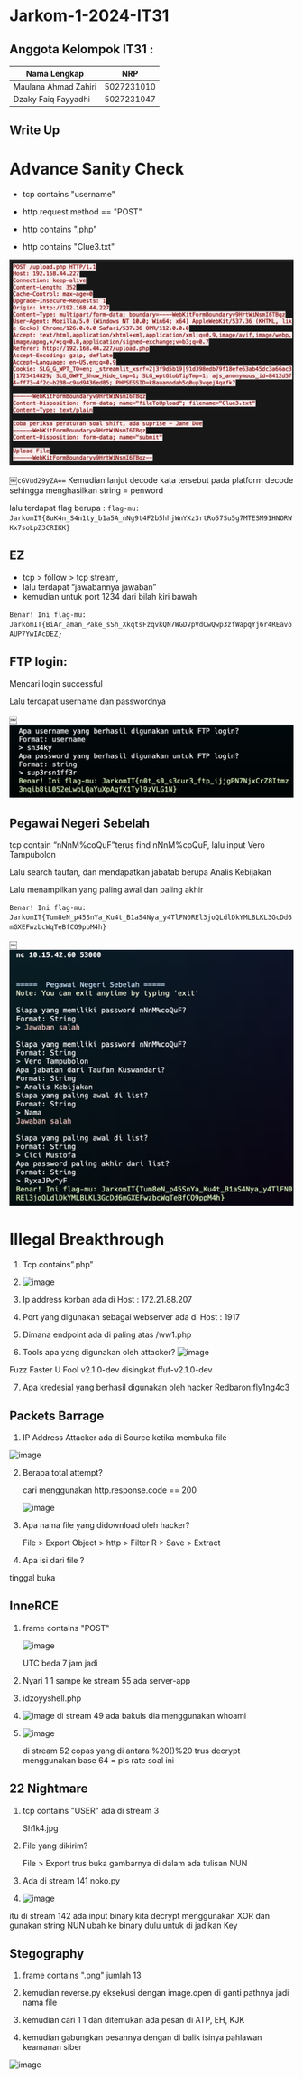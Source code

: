 # Jarkom-1-2024-IT31

## Anggota Kelompok IT31 :

| Nama Lengkap         | NRP        |
| -------------------- | ---------- |
| Maulana Ahmad Zahiri | 5027231010 |
| Dzaky Faiq Fayyadhi  | 5027231047 |

## Write Up

# Advance Sanity Check

- tcp contains "username"

- http.request.method == "POST"

- http contains ".php"

- http contains "Clue3.txt"

![alt text](<POST upload.php HTTP1.1.png>)

￼`cGVud29yZA==` Kemudian lanjut decode kata tersebut pada platform decode sehingga menghasilkan string = penword

lalu terdapat flag berupa :
`flag-mu: JarkomIT{8uK4n_S4n1ty_b1a5A_nNg9t4F2b5hhjWnYXz3rtRo57Su5g7MTESM91HNORWKx7soLpZ3CRIKK}`

## EZ

- tcp > follow > tcp stream,
- lalu terdapat “jawabannya jawaban”
- kemudian untuk port 1234 dari bilah kiri bawah

`Benar! Ini flag-mu: JarkomIT{BiAr_aman_Pake_sSh_XkqtsFzqvkQN7WGDVpVdCwQwp3zfWapqYj6r4REavoAUP7YwIAcDEZ}
`

## FTP login:

Mencari login successful

Lalu terdapat username dan passwordnya

￼![alt text](<Apa username yang berhasil digunakan untuk FTP login.png>)

## Pegawai Negeri Sebelah

tcp contain “nNnM%coQuF”terus find nNnM%coQuF, lalu input Vero Tampubolon

Lalu search taufan, dan mendapatkan jabatab berupa Analis Kebijakan

Lalu menampilkan yang paling awal dan paling akhir

`Benar! Ini flag-mu: JarkomIT{Tum8eN_p45SnYa_Ku4t_B1aS4Nya_y4TlFN0REl3joQLdlDkYMLBLKL3GcDd6mGXEFwzbcWqTeBfCO9ppM4h}`

￼
![alt text](<nc 10.15.42.60 53000.png>)


# Illegal Breakthrough

1.	Tcp contains”.php”
   
2.	 ![image](https://github.com/user-attachments/assets/eff0b7fd-f6e1-49f1-94f7-334266f78538)

3.	Ip address korban ada di Host : 172.21.88.207

4.	Port yang digunakan sebagai webserver ada di Host : 1917

5.	Dimana endpoint ada di paling atas /ww1.php

6.	Tools apa yang digunakan oleh attacker?
   ![image](https://github.com/user-attachments/assets/a97f974a-da82-452f-a68d-1c265d3ce091)

Fuzz Faster U Fool v2.1.0-dev disingkat ffuf-v2.1.0-dev

7.	Apa kredesial yang berhasil digunakan oleh hacker
Redbaron:fly1ng4c3


## Packets Barrage

1. IP Address Attacker ada di Source ketika membuka file

![image](https://github.com/user-attachments/assets/63989d0b-0046-4f92-8359-fffc1bdb47c1)

2. Berapa total attempt?
   
   cari menggunakan http.response.code == 200

   ![image](https://github.com/user-attachments/assets/686099ce-747c-489c-a582-244315f0b15e)

3. Apa nama file yang didownload oleh hacker?

   File > Export Object > http > Filter R > Save > Extract

4. Apa isi dari file ?

  tinggal buka


## InneRCE

1. frame contains "POST"

   ![image](https://github.com/user-attachments/assets/f6ff2516-f325-4eb9-9c61-569c805f270e)

   UTC beda 7 jam jadi

2. Nyari 1 1 sampe ke stream  55 ada server-app

3. idzoyyshell.php

4. ![image](https://github.com/user-attachments/assets/0572b4e5-ac06-4936-9d08-08ecce894edf)
   di stream 49 ada bakuls dia menggunakan whoami

5. ![image](https://github.com/user-attachments/assets/4f0c7b7a-c117-4e23-9aa6-212a3f562fe0)

   di stream 52 copas yang di antara %20()%20 trus decrypt menggunakan base 64 = pls rate soal ini

## 22 Nightmare

1. tcp contains "USER" ada di stream 3

   Sh1k4.jpg

2. File yang dikirim?

   File > Export trus buka gambarnya di dalam ada tulisan NUN

3. Ada di stream 141 noko.py

4. ![image](https://github.com/user-attachments/assets/c759488b-d887-4010-94ba-ca1bb89a2616)


itu di stream 142 ada input binary kita decrypt menggunakan XOR dan gunakan string NUN ubah ke binary dulu untuk di jadikan Key

## Stegography

1. frame contains ".png" jumlah 13

2. kemudian reverse.py eksekusi dengan image.open di ganti pathnya jadi nama file

3. kemudian cari 1 1 dan ditemukan ada pesan di ATP, EH, KJK

4. kemudian gabungkan pesannya dengan di balik isinya pahlawan keamanan siber


![image](https://github.com/user-attachments/assets/012b257c-670c-45ec-aaf8-f8f16f13bb18)







   


